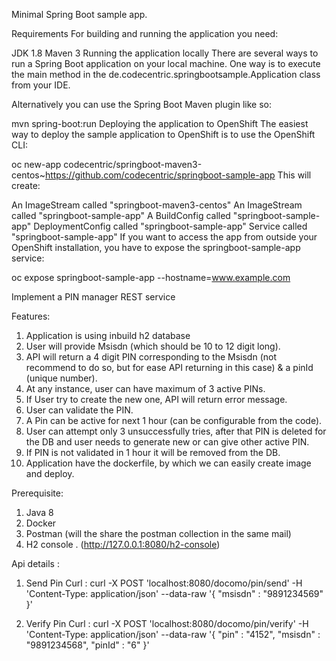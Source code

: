 Minimal Spring Boot sample app.

Requirements
For building and running the application you need:

JDK 1.8
Maven 3
Running the application locally
There are several ways to run a Spring Boot application on your local machine. One way is to execute the main method in the de.codecentric.springbootsample.Application class from your IDE.

Alternatively you can use the Spring Boot Maven plugin like so:

mvn spring-boot:run
Deploying the application to OpenShift
The easiest way to deploy the sample application to OpenShift is to use the OpenShift CLI:

oc new-app codecentric/springboot-maven3-centos~https://github.com/codecentric/springboot-sample-app
This will create:

An ImageStream called "springboot-maven3-centos"
An ImageStream called "springboot-sample-app"
A BuildConfig called "springboot-sample-app"
DeploymentConfig called "springboot-sample-app"
Service called "springboot-sample-app"
If you want to access the app from outside your OpenShift installation, you have to expose the springboot-sample-app service:

oc expose springboot-sample-app --hostname=www.example.com




Implement a PIN manager REST service

Features:
1)	Application is using inbuild h2 database
2)	User will provide Msisdn (which should be 10 to 12 digit long).
3)	API will return a 4 digit PIN corresponding to the Msisdn (not recommend to do so, but for ease API returning in this case) & a pinId (unique number).
4)	At any instance, user can have maximum of 3 active PINs.
5)	If User try to create the new one, API will return error message. 
6)	User can validate the PIN.
7)	A Pin can be active for next 1 hour (can be configurable from the code).
8)	User can attempt only 3 unsuccessfully tries, after that PIN is deleted for the DB and user needs to generate new or can give other active PIN.
9)	If PIN is not validated in 1 hour it will be removed from the DB.
10) Application have the dockerfile, by which we can easily create image and deploy.

Prerequisite:
1)	Java 8
2)	Docker
3)	Postman (will the share the postman collection in the same mail)
4)	H2 console . (http://127.0.0.1:8080/h2-console)

Api details : 
1)	Send Pin 
Curl : 
curl -X POST 'localhost:8080/docomo/pin/send' -H 'Content-Type: application/json' --data-raw '{
    "msisdn" : "9891234569"
}'

2)	Verify Pin 
Curl :
curl -X POST 'localhost:8080/docomo/pin/verify' -H 'Content-Type: application/json' --data-raw '{
    "pin" : "4152",
    "msisdn" : "9891234568",
    "pinId" : "6"
}'
